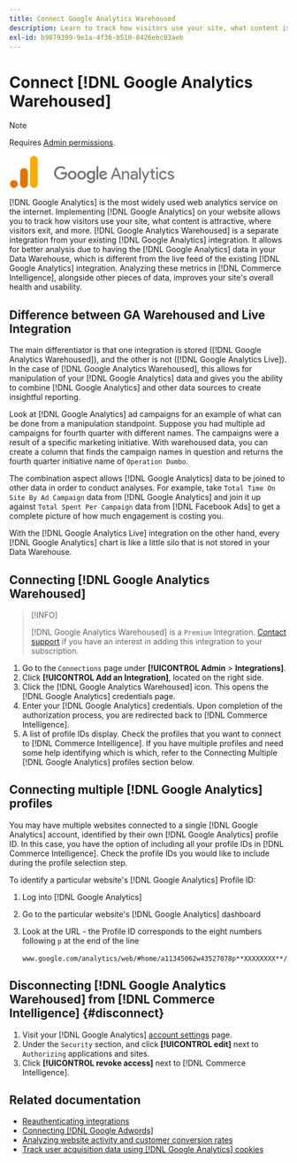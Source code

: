 ```yaml
---
title: Connect Google Analytics Warehoused
description: Learn to track how visitors use your site, what content is attractive, where visitors exit, and more.
exl-id: b9879399-9e1a-4f36-b510-8426ebc83aeb
---
```

# Connect [!DNL Google Analytics Warehoused]

>[!NOTE]
>
>Requires [Admin permissions](../../../administrator/user-management/user-management.md).

![](../../../assets/google-analytics-logo.png)

[!DNL Google Analytics] is the most widely used web analytics service on the internet. Implementing [!DNL Google Analytics] on your website allows you to track how visitors use your site, what content is attractive, where visitors exit, and more. [!DNL Google Analytics Warehoused] is a separate integration from your existing [!DNL Google Analytics] integration. It allows for better analysis due to having the [!DNL Google Analytics] data in your Data Warehouse, which is different from the live feed of the existing [!DNL Google Analytics] integration. Analyzing these metrics in [!DNL Commerce Intelligence], alongside other pieces of data, improves your site's overall health and usability.

## Difference between GA Warehoused and Live Integration

The main differentiator is that one integration is stored ([!DNL Google Analytics Warehoused]), and the other is not ([!DNL Google Analytics Live]). In the case of [!DNL Google Analytics Warehoused], this allows for manipulation of your [!DNL Google Analytics] data and gives you the ability to combine [!DNL Google Analytics] and other data sources to create insightful reporting.

Look at [!DNL Google Analytics] ad campaigns for an example of what can be done from a manipulation standpoint. Suppose you had multiple ad campaigns for fourth quarter with different names. The campaigns were a result of a specific marketing initiative. With warehoused data, you can create a column that finds the campaign names in question and returns the fourth quarter initiative name of `Operation Dumbo`.

The combination aspect allows [!DNL Google Analytics] data to be joined to other data in order to conduct analyses. For example, take `Total Time On Site By Ad Campaign` data from [!DNL Google Analytics] and join it up against `Total Spent Per Campaign` data from [!DNL Facebook Ads] to get a complete picture of how much engagement is costing you.

With the [!DNL Google Analytics Live] integration on the other hand, every [!DNL Google Analytics] chart is like a little silo that is not stored in your Data Warehouse.

## Connecting [!DNL Google Analytics Warehoused]

>[!INFO]
>
>[!DNL Google Analytics Warehoused] is a `Premium` Integration. [Contact support](https://experienceleague.adobe.com/docs/commerce-knowledge-base/kb/troubleshooting/miscellaneous/mbi-service-policies.html?lang=en) if you have an interest in adding this integration to your subscription.

1. Go to the `Connections` page under **[!UICONTROL Admin** > **Integrations]**.
1. Click **[!UICONTROL Add an Integration]**, located on the right side.
1. Click the [!DNL Google Analytics Warehoused] icon. This opens the [!DNL Google Analytics] credentials page.
1. Enter your [!DNL Google Analytics] credentials. Upon completion of the authorization process, you are redirected back to [!DNL Commerce Intelligence].
1. A list of profile IDs display. Check the profiles that you want to connect to [!DNL Commerce Intelligence]. If you have multiple profiles and need some help identifying which is which, refer to the Connecting Multiple [!DNL Google Analytics] profiles section below.

## Connecting multiple [!DNL Google Analytics] profiles

You may have multiple websites connected to a single [!DNL Google Analytics] account, identified by their own [!DNL Google Analytics] profile ID. In this case, you have the option of including all your profile IDs in [!DNL Commerce Intelligence]. Check the profile IDs you would like to include during the profile selection step.

To identify a particular website's [!DNL Google Analytics] Profile ID:

1. Log into [!DNL Google Analytics]
1. Go to the particular website's [!DNL Google Analytics] dashboard
1. Look at the URL - the Profile ID corresponds to the eight numbers following `p` at the end of the line 

   `www.google.com/analytics/web/#home/a11345062w43527078p**XXXXXXXX**/`

## Disconnecting [!DNL Google Analytics Warehoused] from [!DNL Commerce Intelligence] {#disconnect}

1. Visit your [!DNL Google Analytics] [account settings](https://myaccount.google.com/intro) page.
1. Under the `Security` section,  and click **[!UICONTROL edit]** next to `Authorizing` applications and sites.
1. Click **[!UICONTROL revoke access]** next to [!DNL Commerce Intelligence].

## Related documentation

* [Reauthenticating integrations](https://experienceleague.adobe.com/docs/commerce-knowledge-base/kb/how-to/mbi-reauthenticating-integrations.html?lang=en)
* [Connecting [!DNL Google Adwords]](../integrations/google-adwords.md)
* [Analyzing website activity and customer conversion rates](../../analysis/web-act-cust-conversion.md)
* [Track user acquisition data using [!DNL Google Analytics] cookies](../../analysis/google-track-user-acq.md)

